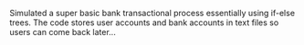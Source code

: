 Simulated a super basic bank transactional process essentially using if-else trees. The code stores user accounts and bank accounts in text files so users can come back later...
